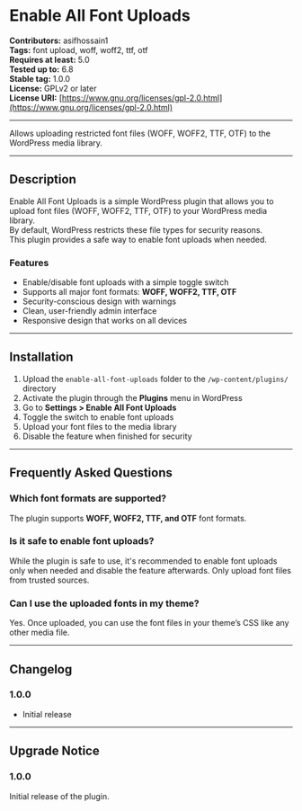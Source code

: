 # Enable All Font Uploads

**Contributors:** asifhossain1  
**Tags:** font upload, woff, woff2, ttf, otf  
**Requires at least:** 5.0  
**Tested up to:** 6.8  
**Stable tag:** 1.0.0  
**License:** GPLv2 or later  
**License URI:** [https://www.gnu.org/licenses/gpl-2.0.html](https://www.gnu.org/licenses/gpl-2.0.html)

---

Allows uploading restricted font files (WOFF, WOFF2, TTF, OTF) to the WordPress media library.

---

## Description

Enable All Font Uploads is a simple WordPress plugin that allows you to upload font files (WOFF, WOFF2, TTF, OTF) to your WordPress media library.  
By default, WordPress restricts these file types for security reasons.  
This plugin provides a safe way to enable font uploads when needed.

### Features
- Enable/disable font uploads with a simple toggle switch  
- Supports all major font formats: **WOFF, WOFF2, TTF, OTF**  
- Security-conscious design with warnings  
- Clean, user-friendly admin interface  
- Responsive design that works on all devices  

---

## Installation

1. Upload the `enable-all-font-uploads` folder to the `/wp-content/plugins/` directory  
2. Activate the plugin through the **Plugins** menu in WordPress  
3. Go to **Settings > Enable All Font Uploads**  
4. Toggle the switch to enable font uploads  
5. Upload your font files to the media library  
6. Disable the feature when finished for security  

---

## Frequently Asked Questions

### Which font formats are supported?
The plugin supports **WOFF, WOFF2, TTF, and OTF** font formats.

### Is it safe to enable font uploads?
While the plugin is safe to use, it's recommended to enable font uploads only when needed and disable the feature afterwards. Only upload font files from trusted sources.

### Can I use the uploaded fonts in my theme?
Yes. Once uploaded, you can use the font files in your theme’s CSS like any other media file.

---

## Changelog

### 1.0.0
- Initial release

---

## Upgrade Notice

### 1.0.0
Initial release of the plugin.